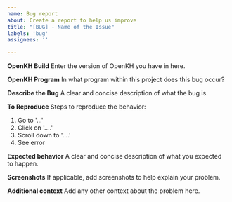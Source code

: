 ```yaml
---
name: Bug report
about: Create a report to help us improve
title: "[BUG] - Name of the Issue"
labels: 'bug'
assignees: ''

---
```


**OpenKH Build**
Enter the version of OpenKH you have in here.

**OpenKH Program**
In what program within this project does this bug occur?

**Describe the Bug**
A clear and concise description of what the bug is.

**To Reproduce**
Steps to reproduce the behavior:
1. Go to '...'
2. Click on '....'
3. Scroll down to '....'
4. See error

**Expected behavior**
A clear and concise description of what you expected to happen.

**Screenshots**
If applicable, add screenshots to help explain your problem.

**Additional context**
Add any other context about the problem here.
